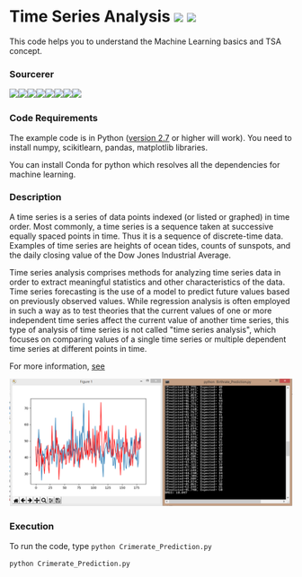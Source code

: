 # Time Series Analysis [![](https://img.shields.io/github/license/sourcerer-io/hall-of-fame.svg?colorB=ff0000)](https://github.com/akshaybahadur21/CrimeRate_Prediction_ML/blob/master/LICENSE.txt)  [![](https://img.shields.io/badge/Akshay-Bahadur-brightgreen.svg?colorB=ff0000)](https://akshaybahadur.com)
This code helps you to understand the Machine Learning basics and TSA concept.

### Sourcerer
[![](https://sourcerer.io/fame/akshaybahadur21/akshaybahadur21/CrimeRate_Prediction_ML/images/0)](https://sourcerer.io/fame/akshaybahadur21/akshaybahadur21/CrimeRate_Prediction_ML/links/0)[![](https://sourcerer.io/fame/akshaybahadur21/akshaybahadur21/CrimeRate_Prediction_ML/images/1)](https://sourcerer.io/fame/akshaybahadur21/akshaybahadur21/CrimeRate_Prediction_ML/links/1)[![](https://sourcerer.io/fame/akshaybahadur21/akshaybahadur21/CrimeRate_Prediction_ML/images/2)](https://sourcerer.io/fame/akshaybahadur21/akshaybahadur21/CrimeRate_Prediction_ML/links/2)[![](https://sourcerer.io/fame/akshaybahadur21/akshaybahadur21/CrimeRate_Prediction_ML/images/3)](https://sourcerer.io/fame/akshaybahadur21/akshaybahadur21/CrimeRate_Prediction_ML/links/3)[![](https://sourcerer.io/fame/akshaybahadur21/akshaybahadur21/CrimeRate_Prediction_ML/images/4)](https://sourcerer.io/fame/akshaybahadur21/akshaybahadur21/CrimeRate_Prediction_ML/links/4)[![](https://sourcerer.io/fame/akshaybahadur21/akshaybahadur21/CrimeRate_Prediction_ML/images/5)](https://sourcerer.io/fame/akshaybahadur21/akshaybahadur21/CrimeRate_Prediction_ML/links/5)[![](https://sourcerer.io/fame/akshaybahadur21/akshaybahadur21/CrimeRate_Prediction_ML/images/6)](https://sourcerer.io/fame/akshaybahadur21/akshaybahadur21/CrimeRate_Prediction_ML/links/6)[![](https://sourcerer.io/fame/akshaybahadur21/akshaybahadur21/CrimeRate_Prediction_ML/images/7)](https://sourcerer.io/fame/akshaybahadur21/akshaybahadur21/CrimeRate_Prediction_ML/links/7)

### Code Requirements
The example code is in Python ([version 2.7](https://www.python.org/download/releases/2.7/) or higher will work). 
You need to install numpy, scikitlearn, pandas, matplotlib libraries.

You can install Conda for python which resolves all the dependencies for machine learning.

### Description
A time series is a series of data points indexed (or listed or graphed) in time order. Most commonly, a time series is a sequence taken at successive equally spaced points in time. Thus it is a sequence of discrete-time data. Examples of time series are heights of ocean tides, counts of sunspots, and the daily closing value of the Dow Jones Industrial Average.

Time series analysis comprises methods for analyzing time series data in order to extract meaningful statistics and other characteristics of the data. Time series forecasting is the use of a model to predict future values based on previously observed values. While regression analysis is often employed in such a way as to test theories that the current values of one or more independent time series affect the current value of another time series, this type of analysis of time series is not called "time series analysis", which focuses on comparing values of a single time series or multiple dependent time series at different points in time.

For more information, [see](https://machinelearningmastery.com/make-predictions-time-series-forecasting-python/)

<img src="https://github.com/akshaybahadur21/CrimeRate_Prediction_ML/blob/master/crime_ml.png">

### Execution
To run the code, type `python Crimerate_Prediction.py`

```
python Crimerate_Prediction.py
```
